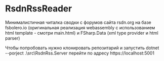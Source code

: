 # RsdnRssReader
Минималистичная читалка сводки с форумов сайта rsdn.org
на базе fsbolero.io (оригинальная реализация webassembly с использованием html template - смотри main.html)
и FSharp.Data (xml type provider и html parser)

Чтобы попробовать нужно клонировать репозитарий
и запустить dotnet --porject .\src\RsdnRss.Server
перейти по адресу https://localhost:5001


